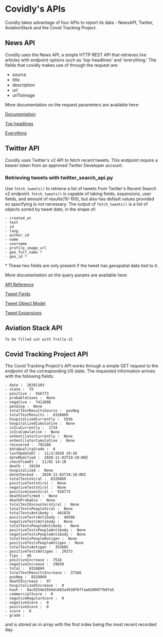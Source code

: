 # Covidly's APIs

Covidly takes advantage of four APIs to report its data - NewsAPI, Twitter, AviationStack and the Covid Tracking Project.

## News API

Covidly uses the News API, a simple HTTP REST API that retrieves live articles with endpoint options such as 'top-headlines' and 'everything.' The fields that covidly makes use of through the request are: 
 - source
 - title
 - description
 - url
 - urlToImage

More documentation on the request parameters are available here:

[Documentation](https://newsapi.org/docs)

[Top headlines](https://newsapi.org/docs/endpoints/top-headlines)

[Everything](https://newsapi.org/docs/endpoints/everything)

## Twitter API

Covidly uses Twitter's v2 API to fetch recent tweets. This endpoint require a bearer token from an approved Twitter Developer account.

### Retrieving tweets with twitter_search_api.py

Use `fetch_tweets()` to retrieve a list of tweets from Twitter's Recent Search v2 endpoint. `fetch_tweets()` is capable of taking fields, expansions, user fields, and amount of results(10-100), but also has default values provided so specifying is not necessary. 
The output of `fetch_tweets()` is a list of objects sorted by tweet date, in the shape of:
```
- created_at
- text 
- id 
- lang 
- author_id
- name 
- username 
- profile_image_url
- geo_full_name *
- geo_id *
```
\* These two fields are only present if the tweet has geospatial data tied to it.

More documentation on the query params are available here:

[API Reference](https://developer.twitter.com/en/docs/twitter-api/tweets/search/api-reference/get-tweets-search-recent)

[Tweet Fields](https://developer.twitter.com/en/docs/twitter-api/fields)

[Tweet Object Model](https://developer.twitter.com/en/docs/twitter-api/data-dictionary/object-model/tweet)

[Tweet Expansions](https://developer.twitter.com/en/do)

## Aviation Stack API

```To be filled out with Trello-15```

## Covid Tracking Project API

The Covid Tracking Project's API works through a simple GET request to the endpoint of the corresponding US state. The requested information arrives with the following fields:
```
- date :  20201103
- state :  TX
- positive :  916773
- probableCases :  None
- negative :  7412096
- pending :  None
- totalTestResultsSource :  posNeg
- totalTestResults :  8328869
- hospitalizedCurrently :  5936
- hospitalizedCumulative :  None
- inIcuCurrently :  1734
- inIcuCumulative :  None
- onVentilatorCurrently :  None
- onVentilatorCumulative :  None
- recovered :  792286
- dataQualityGrade :  A
- lastUpdateEt :  11/2/2020 19:10
- dateModified :  2020-11-02T19:10:00Z
- checkTimeEt :  11/02 14:10
- death :  18194
- hospitalized :  None
- dateChecked :  2020-11-02T19:10:00Z
- totalTestsViral :  8328869
- positiveTestsViral :  None
- negativeTestsViral :  None
- positiveCasesViral :  916773
- deathConfirmed :  None
- deathProbable :  None
- totalTestEncountersViral :  None
- totalTestsPeopleViral :  None
- totalTestsAntibody :  491876
- positiveTestsAntibody :  48506
- negativeTestsAntibody :  None
- totalTestsPeopleAntibody :  None
- positiveTestsPeopleAntibody :  None
- negativeTestsPeopleAntibody :  None
- totalTestsPeopleAntigen :  None
- positiveTestsPeopleAntigen :  None
- totalTestsAntigen :  353605
- positiveTestsAntigen :  29373
- fips :  48
- positiveIncrease :  7516
- negativeIncrease :  29650
- total :  8328869
- totalTestResultsIncrease :  37166
- posNeg :  8328869
- deathIncrease :  97
- hospitalizedIncrease :  0
- hash :  9ac9254e2934dc683a3630f6ffaa028087fb07a5
- commercialScore :  0
- negativeRegularScore :  0
- negativeScore :  0
- positiveScore :  0
- score :  0
- grade :  
```
and is stored an in array with the first index being the most recent recorded day.